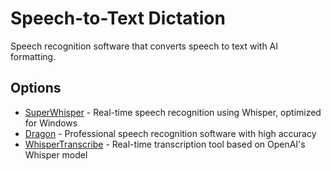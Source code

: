 # Speech-to-Text Dictation

Speech recognition software that converts speech to text with AI formatting.

## Options

- [SuperWhisper](https://github.com/Const-me/Whisper) - Real-time speech recognition using Whisper, optimized for Windows
- [Dragon](https://www.nuance.com/dragon.html) - Professional speech recognition software with high accuracy
- [WhisperTranscribe](https://github.com/lewangdev/whisper-transcribe) - Real-time transcription tool based on OpenAI's Whisper model
